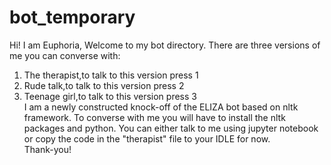 # bot_temporary
Hi! I am Euphoria, Welcome to my bot directory. There are three versions of me you can converse with:<br/>   
1. The therapist,to talk to this version press 1 <br/>
2. Rude talk,to talk to this version press 2 <br/>
3. Teenage girl,to talk to this version press 3 <br/>
I am a newly constructed knock-off of the ELIZA bot based on nltk framework. To converse with me you will have to install the nltk packages and python. You can either talk to me using jupyter notebook or copy the code in the "therapist" file to your IDLE for now. <br/>
Thank-you!
